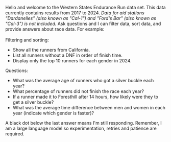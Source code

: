 Hello and welcome to the Western States Endurance Run data set.  This data currently contains results from 2017 to 2024. *Data for aid stations "Dardanelles" (also known as "Cal-1") and "Ford's Bar" (also known as "Cal-3") is not included.* Ask questions and I can filter data, sort data, and provide answers about race data. For example:
<br>
<br>
Filtering and sorting:
* Show all the runners from California.<br>
* List all runners without a DNF in order of finish time.<br>
* Display only the top 10 runners for each gender in 2024.<br>

Questions:
* What was the average age of runners who got a silver buckle each year?<br>
* What percentage of runners did not finish the race each year?<br>
* If a runner made it to Foresthill after 14 hours, how likely were they to get a silver buckle?
* What was the average time difference between men and women in each year (indicate which gender is faster)?<br>

A black dot below the last answer means I'm still responding. Remember, I am a large language model so experimentation, retries and patience are required. 



